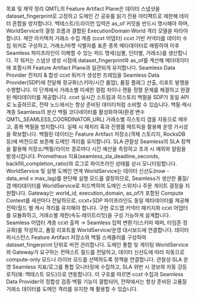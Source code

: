 목표 및 제약 정리
QMTL의 Feature Artifact Plane은 데이터 스냅샷을 dataset_fingerprint로 고정하고 도메인 간 공유를 읽기 전용 아티팩트로 제한해 데이터 혼합을 방지합니다.
백테스트/드라이런 입력은 as_of 커밋을 반드시 명시해야 하며, WorldService의 결정 흐름과 결합된 ExecutionDomain·World 격리 모델을 따라야 합니다.
제안 아키텍처
거래소 수집 계층 (ccxt 어댑터)
ccxt 기반 커넥터를 데이터 수집 워커로 구성하고, 거래소/마켓 식별자를 표준 종목 메타데이터로 매핑하여 이후 Seamless 파이프라인이 이해할 수 있는 피드 명세(심볼, 인터벌, 거래소)를 생산합니다.
각 워커는 스냅샷 생성 시점에 dataset_fingerprint와 as_of를 계산해 메타데이터에 포함시켜 Feature Artifact Plane과 일관되게 유지합니다.
Seamless Data Provider 전처리 & 합성
ccxt 워커가 생성한 프레임을 Seamless Data Provider(SDP)에 전달해 정규화(스키마/시간 롤업), 품질 플래그 산출, 리포트 발행을 수행합니다. 이 단계에서 거래소별 미세한 컬럼 차이나 캔들 정렬 문제를 해결하고 완결된 메타데이터를 제공합니다.
ccxt 실시간 스트림과 히스토리 백필을 SDP가 동일 API로 노출하므로, 전략 노드에서는 항상 준비된 데이터처럼 소비할 수 있습니다.
백필·캐시 계층
Seamless의 분산 백필 코디네이터를 활성화하여(환경 변수 QMTL_SEAMLESS_COORDINATOR_URL) 거래소별 히스토리 갭을 자동으로 메우고, 중복 백필을 방지합니다. 실패 시 재처리 훅과 진행률 메트릭을 활용해 운영 가시성을 확보합니다.
백필된 데이터는 Feature Artifact 저장소(객체 스토리지, RocksDB 등)에 버전으로 보존해 도메인 격리를 유지합니다.
SLA·관찰성
Seamless의 SLA 정책을 활용해 저장소/백필/라이브 경로마다 시간 예산을 측정하고 초과 시 예외와 알림을 발생시킵니다. Prometheus 지표(seamless_sla_deadline_seconds, backfill_completion_ratio)와 로그로 파이프라인 상태를 상시 모니터링합니다.
WorldService 및 실행 도메인 연계
WorldService는 데이터 신선도(now - data_end ≤ max_lag)를 판단해 실행 모드를 결정하므로, Seamless가 생산한 품질/갭 메타데이터를 WorldService로 피드백하여 도메인 스위치나 주문 게이트 결정을 지원합니다.
Gateway는 world_id, execution_domain, as_of가 포함된 Compute Context를 세션마다 전달하므로, ccxt+SDP 파이프라인도 동일 메타데이터를 제공해 전략/월드 별 캐시 격리를 유지해야 합니다.
구현 로드맵
커넥터 패키지화
ccxt 어댑터를 모듈화하고, 거래소별 제한(속도·레이트리밋)을 구성 가능하게 설계합니다.
Seamless 어댑터 계층
ccxt 출력 → Seamless 입력 변환기(스키마 매퍼, 타임존 정규화)를 작성하고, 품질 리포트를 WorldService/운영 대시보드에 연결합니다.
데이터 퍼시스턴스
Feature Artifact 저장소와 백필 스케줄러를 구성하여 dataset_fingerprint 단위로 버전 관리합니다.
도메인 통합 및 게이팅
WorldService와 Gateway가 요구하는 컨텍스트 필드를 전달하고, 데이터 신선도에 따라 자동으로 compute-only 모드나 라이브 모드를 선택하도록 정책을 연결합니다.
관찰성·SLA 운영
Seamless 지표/로그를 통합 모니터링에 수집하고, SLA 위반 시 경보와 자동 강등 로직(예: 백테스트 모드)으로 연동합니다.
이 구조를 따르면 ccxt 수집과 Seamless Data Provider의 정합성 검증·백필 기능이 결합되어, 전략에서는 항상 준비된 고품질 거래소 데이터를 도메인 격리를 유지한 채 활용할 수 있습니다.